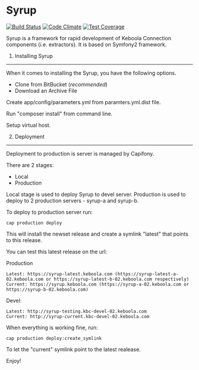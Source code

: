 Syrup
========================

[![Build Status](https://travis-ci.org/keboola/syrup.svg?branch=master)](https://travis-ci.org/keboola/syrup)
[![Code Climate](https://codeclimate.com/github/keboola/syrup/badges/gpa.svg)](https://codeclimate.com/github/keboola/syrup)
[![Test Coverage](https://codeclimate.com/github/keboola/syrup/badges/coverage.svg)](https://codeclimate.com/github/keboola/syrup)


Syrup is a framework for rapid development of Keboola Connection components (i.e. extractors).
It is based on Symfony2 framework.

1) Installing Syrup
----------------------------------

When it comes to installing the Syrup, you have the
following options.

- Clone from BitBucket (*recommended*)
- Download an Archive File

Create app/config/parameters.yml from paramters.yml.dist file.

Run "composer install" from command line.

Setup virtual host.


2) Deployment
-------------------------------------

Deployment to production is server is managed by Capifony.

There are 2 stages:

- Local
- Production

Local stage is used to deploy Syrup to devel server.
Production is used to deploy to 2 production servers - syrup-a and syrup-b.

To deploy to production server run:

	cap production deploy

This will install the newset release and create a symlink "latest" that points to this release.

You can test this latest release on the url:

Production

	Latest: https://syrup-latest.keboola.com (https://syrup-latest-a-02.keboola.com or https://syrup-latest-b-02.keboola.com respectively)
	Current: https://syrup.keboola.com (https://syrup-a-02.keboola.com or https://syrup-b-02.keboola.com)

Devel:

	Latest: http://syrup-testing.kbc-devel-02.keboola.com
	Current: http://syrup-current.kbc-devel-02.keboola.com


When everything is working fine, run:

	cap production deploy:create_symlink

To let the "current" symlink point to the latest realease.

Enjoy!


